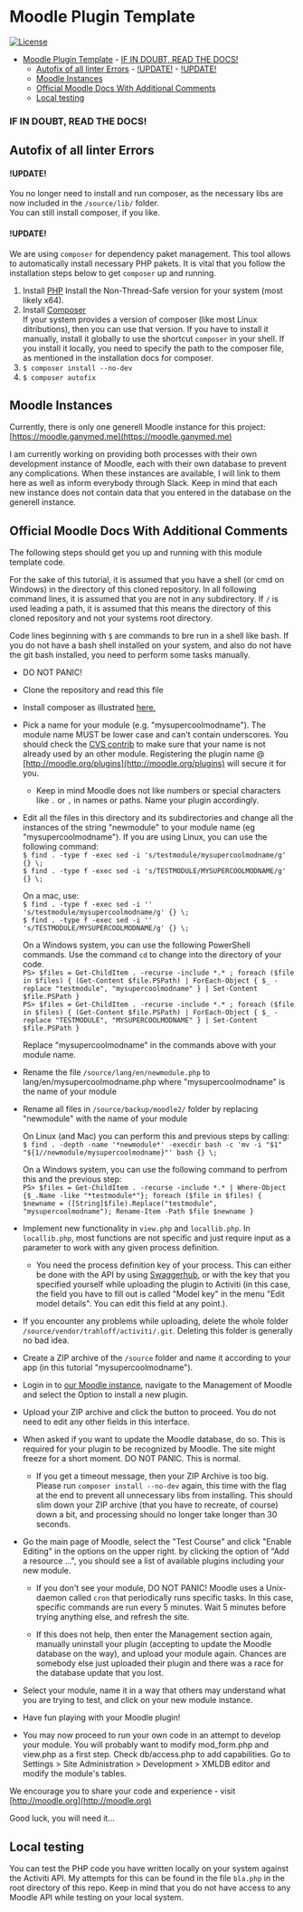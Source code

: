 # Moodle Plugin Template

[![License](https://img.shields.io/badge/License-GPL--3.0-blue.svg)](https://www.gnu.org/licenses/gpl-3.0.en.html)

<!-- TOC -->

- [Moodle Plugin Template](#moodle-plugin-template)
		- [IF IN DOUBT, READ THE DOCS!](#if-in-doubt-read-the-docs)
	- [Autofix of all linter Errors](#autofix-of-all-linter-errors)
			- [!UPDATE!](#update)
			- [!UPDATE!](#update-1)
	- [Moodle Instances](#moodle-instances)
	- [Official Moodle Docs With Additional Comments](#official-moodle-docs-with-additional-comments)
	- [Local testing](#local-testing)

<!-- /TOC -->

### IF IN DOUBT, READ THE DOCS!

## Autofix of all linter Errors

#### !UPDATE!  
You no longer need to install and run composer, as the necessary libs are now included in the `/source/lib/` folder.  
You can still install composer, if you like.
#### !UPDATE!


We are using `composer` for dependency paket management. This tool allows to automatically install necessary PHP pakets. It is vital that you follow the installation steps below to get `composer` up and running.


1. Install [PHP](https://secure.php.net/manual/de/install.windows.manual.php) 
Install the Non-Thread-Safe version for your system (most likely x64).
1. Install [Composer](https://getcomposer.org/doc/00-intro.md)  
If your system provides a version of composer (like most Linux ditributions), then you can use that version. If you have to install it manually, install it globally to use the shortcut `composer` in your shell. If you install it locally, you need to specify the path to the composer file, as mentioned in the installation docs for composer.
1. `$ composer install --no-dev`
1. `$ composer autofix`

## Moodle Instances

Currently, there is only one generell Moodle instance for this project:
[https://moodle.ganymed.me](https://moodle.ganymed.me)

I am currently working on providing both processes with their own development instance of Moodle, each with their own database to prevent any complications. 
When these instances are available, I will link to them here as well as inform everybody through Slack. Keep in mind that each new instance does not contain data that you entered in the database on the generell instance.

## Official Moodle Docs With Additional Comments

The following steps should get you up and running with this module template code.

For the sake of this tutorial, it is assumed that you have a shell (or cmd on Windows) in the directory of this cloned repository. In all following command lines, it is assumed that you are not in any subdirectory. If `/` is used leading a path, it is assumed that this means the directory of this cloned repository and not your systems root directory. 

Code lines beginning with `$` are commands to bre run in a shell like bash. If you do not have a bash shell installed on your system, and also do not have the git bash installed, you need to perform some tasks manually.

* DO NOT PANIC!

* Clone the repository and read this file

* Install composer as illustrated [here.](https://getcomposer.org/doc/00-intro.md)

* Pick a name for your module (e.g. "mysupercoolmodname").
  The module name MUST be lower case and can't contain underscores. You should check the [CVS contrib](http://cvs.moodle.org/contrib/plugins/mod/) to make sure that your name is not already used by an other module. Registering the plugin name @ [http://moodle.org/plugins](http://moodle.org/plugins) will secure it for you.

  * Keep in mind Moodle does not like numbers or special characters like `.` or `,` in names or paths. Name your plugin accordingly.

* Edit all the files in this directory and its subdirectories and change
  all the instances of the string "newmodule" to your module name
  (eg "mysupercoolmodname"). If you are using Linux, you can use the following command:  
  `$ find . -type f -exec sed -i 's/testmodule/mysupercoolmodname/g' {} \;`  
  `$ find . -type f -exec sed -i 's/TESTMODULE/MYSUPERCOOLMODNAME/g' {} \;`  

  On a mac, use:  
  `$ find . -type f -exec sed -i '' 's/testmodule/mysupercoolmodname/g' {} \;`  
  `$ find . -type f -exec sed -i '' 's/TESTMODULE/MYSUPERCOOLMODNAME/g' {} \;`  

  On a Windows system, you can use the following PowerShell commands. Use the command `cd` to change into the directory of your code.  
  `PS> $files = Get-ChildItem . -recurse -include *.* ; foreach ($file in $files) { (Get-Content $file.PSPath) | ForEach-Object { $_ -replace "testmodule", "mysupercoolmodname" } | Set-Content $file.PSPath }`  
  `PS> $files = Get-ChildItem . -recurse -include *.* ; foreach ($file in $files) { (Get-Content $file.PSPath) | ForEach-Object { $_ -replace "TESTMODULE", "MYSUPERCOOLMODNAME" } | Set-Content $file.PSPath }`  

  Replace "mysupercoolmodname" in the commands above with your module name.

* Rename the file `/source/lang/en/newmodule.php` to lang/en/mysupercoolmodname.php
  where "mysupercoolmodname" is the name of your module

* Rename all files in `/source/backup/moodle2/` folder by replacing "newmodule" with
  the name of your module

  On Linux (and Mac) you can perform this and previous steps by calling:  
  `$ find . -depth -name '*newmodule*' -execdir bash -c 'mv -i "$1" "${1//newmodule/mysupercoolmodname}"' bash {} \;`

  On a Windows system, you can use the following command to perfrom this and the previous step:  
  `PS> $files = Get-ChildItem . -recurse -include *.* | Where-Object {$_.Name -like "*testmodule*"}; foreach ($file in $files) { $newname = ([String]$file).Replace("testmodule", "mysupercoolmodname"); Rename-Item -Path $file $newname }`

* Implement new functionality in `view.php` and `locallib.php`. In `locallib.php`, most functions are not specific and just require input as a parameter to work with any given process definition.

  * You need the process definition key of your process. This can either be done with the API by using [Swaggerhub](https://app.swaggerhub.com/apis/sWIm/sWIm_activi/v0.2.0#/Process%20Definitions/getProcessDefinitions), or with the key that you specified yourself while uploading the plugin to Activiti (in this case, the field you have to fill out is called "Model key" in the menu "Edit model details". You can edit this field at any point.).

* If you encounter any problems while uploading, delete the whole folder `/source/vendor/trahloff/activiti/.git`. Deleting this folder is generally no bad idea.

* Create a ZIP archive of the `/source` folder and name it according to your app (in this tutorial "mysupercoolmodname").

* Login in to [our Moodle instance](https://moodle.ganymed.me), navigate to the Management of Moodle and select the Option to install a new plugin.

* Upload your ZIP archive and click the button to proceed. You do not need to edit any other fields in this interface. 

* When asked if you want to update the Moodle database, do so. This is required for your plugin to be recognized by Moodle. The site might freeze for a short moment. DO NOT PANIC. This is normal.

  * If you get a timeout message, then your ZIP Archive is too big. Please run `composer install --no-dev` again, this time with the flag at the end to prevent all unnecessary libs from installing. This should slim down your ZIP archive (that you have to recreate, of course) down a bit, and processing should no longer take longer than 30 seconds.

* Go the main page of Moodle, select the "Test Course" and click "Enable Editing" in the options on the upper right. by clicking the option of "Add a resource ...", you should see a list of available plugins including your new module.

  * If you don't see your module, DO NOT PANIC! Moodle uses a Unix-daemon called `cron` that periodically runs specific tasks. In this case, specific commands are run every 5 minutes. Wait 5 minutes before trying anything else, and refresh the site.

  * If this does not help, then enter the Management section again, manually uninstall your plugin (accepting to update the Moodle database on the way), and upload your module again. Chances are somebody else just uploaded their plugin and there was a race for the database update that you lost.

* Select your module, name it in a way that others may understand what you are trying to test, and click on your new module instance.

* Have fun playing with your Moodle plugin!

* You may now proceed to run your own code in an attempt to develop
  your module. You will probably want to modify mod_form.php and view.php
  as a first step. Check db/access.php to add capabilities.
  Go to Settings > Site Administration > Development > XMLDB editor
  and modify the module's tables.

We encourage you to share your code and experience - visit [http://moodle.org](http://moodle.org)

Good luck, you will need it...

## Local testing

You can test the PHP code you have written locally on your system against the Activiti API. My attempts for this can be found in the file `bla.php` in the root directory of this repo. Keep in mind that you do not have access to any Moodle API while testing on your local system.